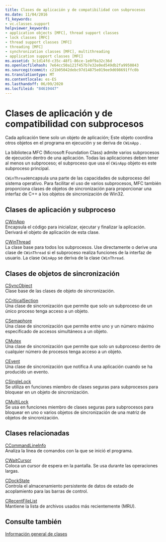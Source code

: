```yaml
---
title: Clases de aplicación y de compatibilidad con subprocesos
ms.date: 11/04/2016
f1_keywords:
- vc.classes.support
helpviewer_keywords:
- application objects [MFC], thread support classes
- lock classes [MFC]
- thread support classes [MFC]
- threading [MFC]
- synchronization classes [MFC], multithreading
- application support classes [MFC]
ms.assetid: 3c1d14fd-c35c-48f1-86ce-1e0f9a32c36d
ms.openlocfilehash: 7e64cc50a121f457b7e32e0ed549db2fa9950843
ms.sourcegitcommit: c21b05042debc97d14875e019ee9d698691ffc0b
ms.translationtype: MT
ms.contentlocale: es-ES
ms.lasthandoff: 06/09/2020
ms.locfileid: "84619447"
---
```

# <a name="application-and-thread-support-classes"></a>Clases de aplicación y de compatibilidad con subprocesos

Cada aplicación tiene solo un objeto de aplicación; Este objeto coordina otros objetos en el programa en ejecución y se deriva de `CWinApp` .

La biblioteca MFC (Microsoft Foundation Class) admite varios subprocesos de ejecución dentro de una aplicación. Todas las aplicaciones deben tener al menos un subproceso; el subproceso que usa el `CWinApp` objeto es este subproceso principal.

`CWinThread`encapsula una parte de las capacidades de subproceso del sistema operativo. Para facilitar el uso de varios subprocesos, MFC también proporciona clases de objetos de sincronización para proporcionar una interfaz de C++ a los objetos de sincronización de Win32.

## <a name="application-and-thread-classes"></a>Clases de aplicación y subproceso

[CWinApp](reference/cwinapp-class.md)<br/>
Encapsula el código para inicializar, ejecutar y finalizar la aplicación. Derivará el objeto de aplicación de esta clase.

[CWinThread](reference/cwinthread-class.md)<br/>
La clase base para todos los subprocesos. Use directamente o derive una clase de `CWinThread` si el subproceso realiza funciones de la interfaz de usuario. La clase `CWinApp` se deriva de la clase `CWinThread`.

## <a name="synchronization-object-classes"></a>Clases de objetos de sincronización

[CSyncObject](reference/csyncobject-class.md)<br/>
Clase base de las clases de objeto de sincronización.

[CCriticalSection](reference/ccriticalsection-class.md)<br/>
Una clase de sincronización que permite que solo un subproceso de un único proceso tenga acceso a un objeto.

[CSemaphore](reference/csemaphore-class.md)<br/>
Una clase de sincronización que permite entre uno y un número máximo especificado de accesos simultáneos a un objeto.

[CMutex](reference/cmutex-class.md)<br/>
Una clase de sincronización que permite que solo un subproceso dentro de cualquier número de procesos tenga acceso a un objeto.

[CEvent](reference/cevent-class.md)<br/>
Una clase de sincronización que notifica A una aplicación cuando se ha producido un evento.

[CSingleLock](reference/csinglelock-class.md)<br/>
Se utiliza en funciones miembro de clases seguras para subprocesos para bloquear en un objeto de sincronización.

[CMultiLock](reference/cmultilock-class.md)<br/>
Se usa en funciones miembro de clases seguras para subprocesos para bloquear en uno o varios objetos de sincronización de una matriz de objetos de sincronización.

## <a name="related-classes"></a>Clases relacionadas

[CCommandLineInfo](reference/ccommandlineinfo-class.md)<br/>
Analiza la línea de comandos con la que se inició el programa.

[CWaitCursor](reference/cwaitcursor-class.md)<br/>
Coloca un cursor de espera en la pantalla. Se usa durante las operaciones largas.

[CDockState](reference/cdockstate-class.md)<br/>
Controla el almacenamiento persistente de datos de estado de acoplamiento para las barras de control.

[CRecentFileList](reference/crecentfilelist-class.md)<br/>
Mantiene la lista de archivos usados más recientemente (MRU).

## <a name="see-also"></a>Consulte también

[Información general de clases](class-library-overview.md)
